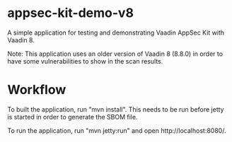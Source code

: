 appsec-kit-demo-v8
==============

A simple application for testing and demonstrating Vaadin AppSec Kit with Vaadin 8.

Note: This application uses an older version of Vaadin 8 (8.8.0) in order to have
some vulnerabilities to show in the scan results.

Workflow
========

To built the application, run "mvn install". This needs to be run before jetty is
started in order to generate the SBOM file. 

To run the application, run "mvn jetty:run" and open http://localhost:8080/.